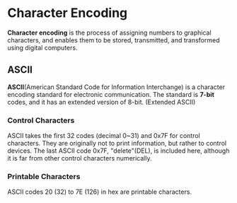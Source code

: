 # Character Encoding
**Character encoding** is the process of assigning numbers to graphical characters, and enables them to be stored, transmitted, and transformed using digital computers.

## ASCII
**ASCII**(American Standard Code for Information Interchange) is a character encoding standard for electronic communication.
The standard is **7-bit** codes, and it has an extended version of 8-bit. (Extended ASCII)
### Control Characters
ASCII takes the first 32 codes (decimal 0~31) and 0x7F for control characters.
They are originally not to print information, but rather to control devices.
The last ASCII code 0x7F, "delete"(DEL), is included here, although it is far from other control characters numerically.

### Printable Characters
ASCII codes 20 (32) to 7E (126) in hex are printable characters.

